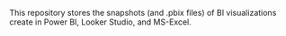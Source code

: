 This repository stores the snapshots (and .pbix files) of BI visualizations create in Power BI, Looker Studio, and MS-Excel.

